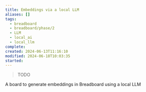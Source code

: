```yaml
---
title: Embeddings via a local LLM
aliases: []
tags:
  - breadboard
  - breadboard/phase/2
  - LLM
  - local_ai
  - local_llm
complete: 
created: 2024-06-13T11:16:10
modified: 2024-06-18T10:03:35
started: 
---
```


> TODO

A board to generate embeddings in Breadboard using a local LLM
